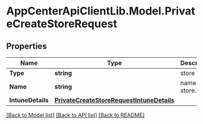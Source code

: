 # AppCenterApiClientLib.Model.PrivateCreateStoreRequest
## Properties

Name | Type | Description | Notes
------------ | ------------- | ------------- | -------------
**Type** | **string** | store Type | [optional] 
**Name** | **string** | name of the store. | [optional] 
**IntuneDetails** | [**PrivateCreateStoreRequestIntuneDetails**](PrivateCreateStoreRequestIntuneDetails.md) |  | [optional] 

[[Back to Model list]](../README.md#documentation-for-models) [[Back to API list]](../README.md#documentation-for-api-endpoints) [[Back to README]](../README.md)

